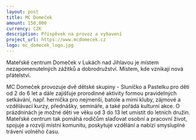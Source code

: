 ```yaml
---
layout: post
title: MC Domeček
amount: 150,000
currency: CZK
description: Příspěvek na provoz a vybavení
project_url: https://www.mcdomecek.cz
logo: mc_domecek_logo.jpg
---
```


Mateřské centrum Domeček v Lukách nad Jihlavou je místem nezapomenutelných zážitků a dobrodružství. Místem, kde vznikají nová přátelství.

MC Domeček provozuje dvě dětské skupiny - Sluníčko a Pastelku pro děti od 2 do 6 let a dále zajišťuje prorodinné aktivity formou pravidelných setkávání, např. hernička pro nejmenší, batole a mimi kluby, zájmové a vzdělávací kurzy, přednášky, semináře, a také pořádá kulturní akce. O prázdninách je možné děti ve věku od 3 do 13 let umístit do letních družin. Mateřské centrum tak pomáhá rodičům slaďovat osobní a pracovní život, spojuje a rozvíjí místní komunitu, poskytuje vzdělání a nabízí smysluplné trávení volného času. 
